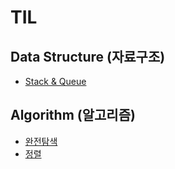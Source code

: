 # TIL

## Data Structure (자료구조)
* [Stack & Queue](data%20structure/Stack%20%26%20Queue.md)

## Algorithm (알고리즘)
* [완전탐색](algorithm/%EC%99%84%EC%A0%84%ED%83%90%EC%83%89/%EC%99%84%EC%A0%84%ED%83%90%EC%83%89.md)
* [정렬](/algorithm/%EC%A0%95%EB%A0%AC/%EC%A0%95%EB%A0%AC.md)